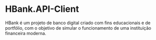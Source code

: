 # HBank.API-Client
HBank é um projeto de banco digital criado com fins educacionais e de portfólio, com o objetivo de simular o funcionamento de uma instituição financeira moderna.
